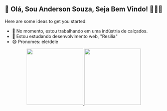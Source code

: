 ## 👋 Olá, Sou Anderson Souza, Seja Bem Vindo! 👨🏾‍💻

Here are some ideas to get you started:

- 🔭 No momento, estou trabalhando em uma indústria de calçados.
- 🌱 Estou estudando desenvolvimento web, "Resilia"
- 😄 Pronomes: ele/dele

<div align="center">
  <a href="https://github.com/andersonjmc">
  <img height="180em" src="https://github-readme-stats.vercel.app/api?username=andersonjmc&show_icons=true&theme=dracula&include_all_commits=true&count_private=true"/>
  <img height="180em" src="https://github-readme-stats.vercel.app/api/top-langs/?username=andersonjmc&layout=compact&langs_count=7&theme=dracula"/>
</div>

